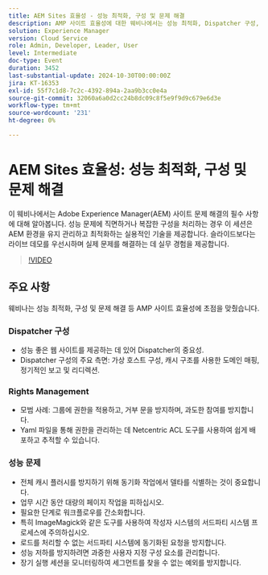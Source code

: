 ```yaml
---
title: AEM Sites 효율성 - 성능 최적화, 구성 및 문제 해결
description: AMP 사이트 효율성에 대한 웨비나에서는 성능 최적화, Dispatcher 구성, 권한 관리 모범 사례 및 성능 문제 해결 전략에 대해 다룹니다.
solution: Experience Manager
version: Cloud Service
role: Admin, Developer, Leader, User
level: Intermediate
doc-type: Event
duration: 3452
last-substantial-update: 2024-10-30T00:00:00Z
jira: KT-16353
exl-id: 55f7c1d8-7c2c-4392-894a-2aa9b3cc0e4a
source-git-commit: 32060a6a0d2cc24b8dc09c8f5e9f9d9c679e6d3e
workflow-type: tm+mt
source-wordcount: '231'
ht-degree: 0%

---
```


# AEM Sites 효율성: 성능 최적화, 구성 및 문제 해결

이 웨비나에서는 Adobe Experience Manager(AEM) 사이트 문제 해결의 필수 사항에 대해 알아봅니다. 성능 문제에 직면하거나 복잡한 구성을 처리하는 경우 이 세션은 AEM 환경을 유지 관리하고 최적화하는 실용적인 기술을 제공합니다. 슬라이드보다는 라이브 데모를 우선시하며 실제 문제를 해결하는 데 실무 경험을 제공합니다&#x200B;.

>[!VIDEO](https://video.tv.adobe.com/v/3435114/?learn=on)

## 주요 사항

웨비나는 성능 최적화, 구성 및 문제 해결 등 AMP 사이트 효율성에 초점을 맞췄습니다.

### Dispatcher 구성

* 성능 좋은 웹 사이트를 제공하는 데 있어 Dispatcher의 중요성.
* Dispatcher 구성의 주요 측면: 가상 호스트 구성, 캐시 구조를 사용한 도메인 매핑, 정기적인 보고 및 리디렉션.

### Rights Management

* 모범 사례: 그룹에 권한을 적용하고, 거부 문을 방지하며, 과도한 참여를 방지합니다.
* Yaml 파일을 통해 권한을 관리하는 데 Netcentric ACL 도구를 사용하여 쉽게 배포하고 추적할 수 있습니다.

### 성능 문제

* 전체 캐시 플러시를 방지하기 위해 동기화 작업에서 델타를 식별하는 것이 중요합니다.
* 업무 시간 동안 대량의 페이지 작업을 피하십시오.
* 필요한 단계로 워크플로우를 간소화합니다.
* 특히 ImageMagick와 같은 도구를 사용하여 작성자 시스템의 서드파티 시스템 프로세스에 주의하십시오.
* 로드를 처리할 수 없는 서드파티 시스템에 동기화된 요청을 방지합니다.
* 성능 저하를 방지하려면 과중한 사용자 지정 구성 요소를 관리합니다.
* 장기 실행 세션을 모니터링하여 세그먼트를 찾을 수 없는 예외를 방지합니다.
